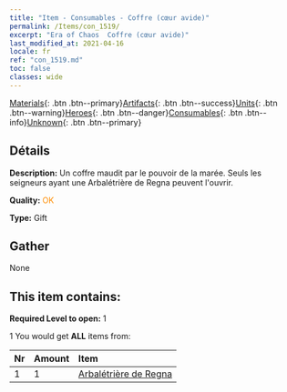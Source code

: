 ```yaml
---
title: "Item - Consumables - Coffre (cœur avide)"
permalink: /Items/con_1519/
excerpt: "Era of Chaos  Coffre (cœur avide)"
last_modified_at: 2021-04-16
locale: fr
ref: "con_1519.md"
toc: false
classes: wide
---
```

 [Materials](/fr/Items/){: .btn .btn--primary}[Artifacts](/fr/Items/Artifacts/){: .btn .btn--success}[Units](/fr/Items/Units/){: .btn .btn--warning}[Heroes](/fr/Items/Heroes/){: .btn .btn--danger}[Consumables](/fr/Items/Consumables/){: .btn .btn--info}[Unknown](/fr/Items/Unknown/){: .btn .btn--primary}

## Détails
 **Description:** Un coffre maudit par le pouvoir de la marée. Seuls les seigneurs ayant une Arbalétrière de Regna peuvent l'ouvrir.

 **Quality:** <span style="color: #FF8C00">OK</span>

 **Type:** Gift

## Gather

  None

## This item contains:

 **Required Level to open:** 1

 1 You would get **ALL** items  from:

  | Nr | Amount |     Item    |
  |:---|:-------|:------------|
  | 1 | 1 | [Arbalétrière de Regna](/fr/Items/unt_274/) |  | 

